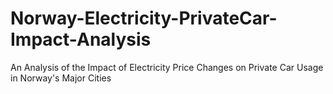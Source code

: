 # Norway-Electricity-PrivateCar-Impact-Analysis
An Analysis of the Impact of Electricity Price Changes on Private Car Usage in Norway's Major Cities

